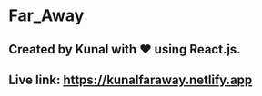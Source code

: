 # Far_Away
## Created by Kunal with ❤️ using React.js.
## Live link: https://kunalfaraway.netlify.app
